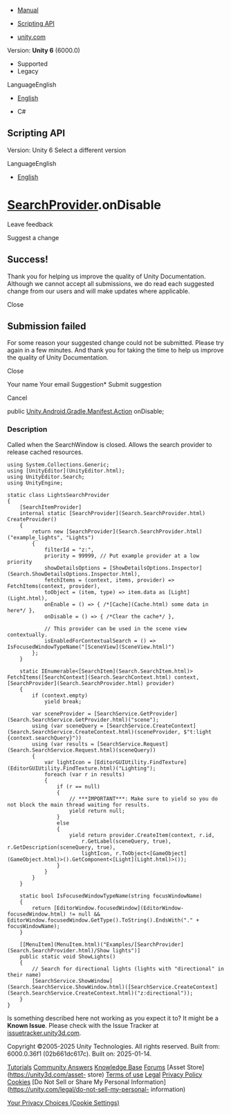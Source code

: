 [ ]()

  * [Manual](../Manual/index.html)
  * [Scripting API](../ScriptReference/index.html)

  * [unity.com](https://unity.com/)

Version: **Unity 6** (6000.0)

  * Supported
  * Legacy

LanguageEnglish

  * [English]()

  * C#

[ ](https://docs.unity3d.com)

## Scripting API

Version: Unity 6 Select a different version

LanguageEnglish

  * [English]()

#  [SearchProvider](Search.SearchProvider.html).onDisable

Leave feedback

Suggest a change

## Success!

Thank you for helping us improve the quality of Unity Documentation. Although
we cannot accept all submissions, we do read each suggested change from our
users and will make updates where applicable.

Close

## Submission failed

For some reason your suggested change could not be submitted. Please <a>try
again</a> in a few minutes. And thank you for taking the time to help us
improve the quality of Unity Documentation.

Close

Your name Your email Suggestion* Submit suggestion

Cancel

[ ]()

public
[Unity.Android.Gradle.Manifest.Action](Unity.Android.Gradle.Manifest.Action.html)
onDisable;

### Description

Called when the SearchWindow is closed. Allows the search provider to release
cached resources.

    
    
    using System.Collections.Generic;
    using [UnityEditor](UnityEditor.html);
    using UnityEditor.Search;
    using UnityEngine;
    
    static class LightsSearchProvider
    {
        [SearchItemProvider]
        internal static [SearchProvider](Search.SearchProvider.html) CreateProvider()
        {
            return new [SearchProvider](Search.SearchProvider.html)("example_lights", "Lights")
            {
                filterId = "z:",
                priority = 99999, // Put example provider at a low priority
                showDetailsOptions = [ShowDetailsOptions.Inspector](Search.ShowDetailsOptions.Inspector.html),
                fetchItems = (context, items, provider) => FetchItems(context, provider),
                toObject = (item, type) => item.data as [Light](Light.html),
                onEnable = () => { /*[Cache](Cache.html) some data in here*/ },
                onDisable = () => { /*Clear the cache*/ },
    
                // This provider can be used in the scene view contextually.
                isEnabledForContextualSearch = () => IsFocusedWindowTypeName("[SceneView](SceneView.html)")
            };
        }
    
        static IEnumerable<[SearchItem](Search.SearchItem.html)> FetchItems([SearchContext](Search.SearchContext.html) context, [SearchProvider](Search.SearchProvider.html) provider)
        {
            if (context.empty)
                yield break;
    
            var sceneProvider = [SearchService.GetProvider](Search.SearchService.GetProvider.html)("scene");
            using (var sceneQuery = [SearchService.CreateContext](Search.SearchService.CreateContext.html)(sceneProvider, $"t:light {context.searchQuery}"))
            using (var results = [SearchService.Request](Search.SearchService.Request.html)(sceneQuery))
            {
                var lightIcon = [EditorGUIUtility.FindTexture](EditorGUIUtility.FindTexture.html)("Lighting");
                foreach (var r in results)
                {
                    if (r == null)
                    {
                        // ***IMPORTANT***: Make sure to yield so you do not block the main thread waiting for results.
                        yield return null;
                    }
                    else
                    {
                        yield return provider.CreateItem(context, r.id,
                            r.GetLabel(sceneQuery, true), r.GetDescription(sceneQuery, true),
                            lightIcon, r.ToObject<[GameObject](GameObject.html)>().GetComponent<[Light](Light.html)>());
                    }
                }
            }
        }
    
        static bool IsFocusedWindowTypeName(string focusWindowName)
        {
            return [EditorWindow.focusedWindow](EditorWindow-focusedWindow.html) != null && EditorWindow.focusedWindow.GetType().ToString().EndsWith("." + focusWindowName);
        }
    
        [[MenuItem](MenuItem.html)("Examples/[SearchProvider](Search.SearchProvider.html)/Show lights")]
        public static void ShowLights()
        {
            // Search for directional lights (lights with "directional" in their name)
            [SearchService.ShowWindow](Search.SearchService.ShowWindow.html)([SearchService.CreateContext](Search.SearchService.CreateContext.html)("z:directional"));
        }
    }
    

Is something described here not working as you expect it to? It might be a
**Known Issue**. Please check with the Issue Tracker at
[issuetracker.unity3d.com](https://issuetracker.unity3d.com).

Copyright ©2005-2025 Unity Technologies. All rights reserved. Built from:
6000.0.36f1 (02b661dc617c). Built on: 2025-01-14.

[Tutorials](https://unity3d.com/learn) [Community
Answers](https://answers.unity3d.com) [Knowledge
Base](https://support.unity3d.com/hc/en-us)
[Forums](https://forum.unity3d.com) [Asset Store](https://unity3d.com/asset-
store) [Terms of use](https://docs.unity3d.com/Manual/TermsOfUse.html)
[Legal](https://unity.com/legal) [Privacy
Policy](https://unity.com/legal/privacy-policy)
[Cookies](https://unity.com/legal/cookie-policy) [Do Not Sell or Share My
Personal Information](https://unity.com/legal/do-not-sell-my-personal-
information)

[Your Privacy Choices (Cookie Settings)](javascript:void\(0\);)

